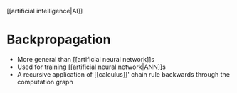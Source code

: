 [[artificial intelligence|AI]]

# Backpropagation
- More general than [[artificial neural network]]s
- Used for training [[artificial neural network|ANN]]s
- A recursive application of [[calculus]]' chain rule backwards through the computation graph